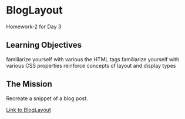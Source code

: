 # BlogLayout
Homework-2 for Day 3
## Learning Objectives

 familiarize yourself with various the HTML tags
 familiarize yourself with various CSS properties
 reinforce concepts of layout and display types
## The Mission
Recreate a snippet of a blog post.


[Link to BlogLayout](https://mbp469.github.io/BlogLayout/)
